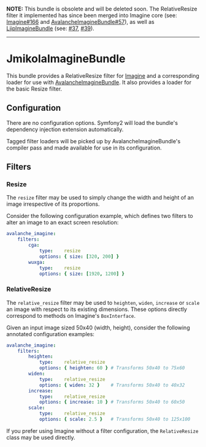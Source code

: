 **NOTE:** This bundle is obsolete and will be deleted soon. The RelativeResize
filter it implemented has since been merged into Imagine core (see:
[Imagine#166][] and [AvalancheImagineBundle#57][]), as well as
[LiipImagineBundle][] (see: [#37][], [#39][]).

---

# JmikolaImagineBundle

This bundle provides a RelativeResize filter for [Imagine][] and a corresponding
loader for use with [AvalancheImagineBundle][]. It also provides a loader for
the basic Resize filter.

## Configuration

There are no configuration options. Symfony2 will load the bundle's dependency
injection extension automatically.

Tagged filter loaders will be picked up by AvalancheImagineBundle's compiler
pass and made available for use in its configuration.

## Filters

### Resize

The `resize` filter may be used to simply change the width and height of an
image irrespective of its proportions.

Consider the following configuration example, which defines two filters to alter
an image to an exact screen resolution:

``` yaml
avalanche_imagine:
    filters:
        cga:
            type:    resize
            options: { size: [320, 200] }
        wuxga:
            type:    resize
            options: { size: [1920, 1200] }
```

### RelativeResize

The `relative_resize` filter may be used to `heighten`, `widen`, `increase` or
`scale` an image with respect to its existing dimensions. These options directly
correspond to methods on Imagine's `BoxInterface`.

Given an input image sized 50x40 (width, height), consider the following
annotated configuration examples:

``` yaml
avalanche_imagine:
    filters:
        heighten:
            type:    relative_resize
            options: { heighten: 60 } # Transforms 50x40 to 75x60
        widen:
            type:    relative_resize
            options: { widen: 32 }    # Transforms 50x40 to 40x32
        increase:
            type:    relative_resize
            options: { increase: 10 } # Transforms 50x40 to 60x50
        scale:
            type:    relative_resize
            options: { scale: 2.5 }   # Transforms 50x40 to 125x100
```

If you prefer using Imagine without a filter configuration, the `RelativeResize`
class may be used directly.

  [Imagine#166]: https://github.com/avalanche123/Imagine/pull/166
  [AvalancheImagineBundle#57]: https://github.com/avalanche123/AvalancheImagineBundle#57
  [LiipImagineBundle]: https://github.com/liip/LiipImagineBundle
  [#37]: https://github.com/liip/LiipImagineBundle/pull/37
  [#39]: https://github.com/liip/LiipImagineBundle/pull/39
  [Imagine]: https://github.com/avalanche123/Imagine
  [AvalancheImagineBundle]: https://github.com/avalanche123/AvalancheImagineBundle
